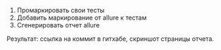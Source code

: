 1. Промаркировать свои тесты
2. Добавить маркирование от allure к тестам
3. Сгенерировать отчет allure

Результат: ссылка на коммит в гитхабе, скриншот страницы отчета.

